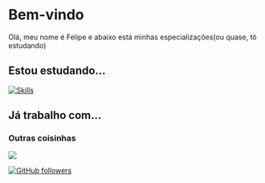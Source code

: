 # Bem-vindo

Olá, meu nome é Felipe e abaixo está minhas especializações(ou quase, tô estudando)

## Estou estudando...

[![Skills](https://skillicons.dev/icons?i=html,css)](https://skillicons.dev)

## Já trabalho com...


### Outras coisinhas

<img src="https://discord.c99.nl/widget/theme-4/853773713592549436.png" />

[![GitHub followers](https://img.shields.io/github/followers/felipebonfim2006.svg?style=social&label=Follow&maxAge=2592000)](https://github.com/felipebonfim2006?tab=followers)
